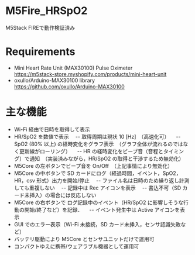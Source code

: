 # M5Fire_HRSpO2
M5Stack FIREで動作検証済み
 
# Requirements
- Mini Heart Rate Unit (MAX30100) Pulse Oximeter<br>
  https://m5stack-store.myshopify.com/products/mini-heart-unit
- oxullo/Arduino-MAX30100 library<br>
  https://github.com/oxullo/Arduino-MAX30100

# 主な機能
- Wi-Fi 経由で日時を取得して表示
- HR/SpO2 を数値で表示
　-- 取得周期は現状 10 [Hz]　（高速化可）
　-- SpO2 (80% 以上) の経時変化をグラフ表示　（グラフ全体が流れるのではなく更新線がローリング）
　-- HR の経時変化をビープ音（音程とタイミング）で通知　（実装済みながら，HR/SpO2 の取得と干渉するため無効化）
- M5Core の左ボタンでビープ音を On/Off　（上記事情により無効化）
- M5Core の中ボタンで SD カードにログ（経過時間，イベント，SpO2，HR，csv 形式）出力を開始/停止
　-- ファイル名は日時のため繰り返し計測しても重複しない
　-- 記録中は Rec アイコンを表示
　-- 書込不可（SD カード未挿入）の場合には反応しない
- M5Core の右ボタンで ログ記録中のイベント（HR/SpO2 に影響しそうな行動の開始/終了など）を記録．
　-- イベント発生中は Active アイコンを表示
- GUI でのエラー表示（Wi-Fi 未接続，SD カード未挿入，センサ認識失敗など）
- バッテリ駆動により M5Core とセンサユニットだけで運用可
- コンパクトゆえに携帯/ウェアラブル機器として運用可

